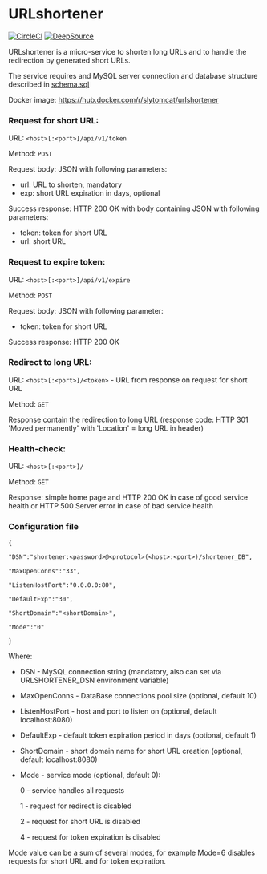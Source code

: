 # URLshortener
[![CircleCI](https://circleci.com/gh/slytomcat/URLshortener.svg?style=svg)](https://circleci.com/gh/slytomcat/URLshortener)
[![DeepSource](https://static.deepsource.io/deepsource-badge-light.svg)](https://deepsource.io/gh/slytomcat/URLshortener/?ref=repository-badge)

URLshortener is a micro-service to shorten long URLs and to handle the redirection by generated short URLs.

The service requires and MySQL server connection and database structure described in [schema.sql](https://github.com/slytomcat/URLshortener/blob/master/schema.sql)

Docker image: https://hub.docker.com/r/slytomcat/urlshortener

### Request for short URL:

URL: `<host>[:<port>]/api/v1/token`

Method: `POST`

Request body: JSON with following parameters:

- url: URL to shorten, mandatory
- exp: short URL expiration in days, optional

Success response: HTTP 200 OK with body containing JSON with following parameters:

- token: token for short URL
- url: short URL

### Request to expire token:

URL: `<host>[:<port>]/api/v1/expire`

Method: `POST`

Request body: JSON with following parameter:

- token: token for short URL

Success response: HTTP 200 OK

### Redirect to long URL:
URL: `<host>[:<port>]/<token>` - URL from response on request for short URL

Method: `GET`

Response contain the redirection to long URL (response code: HTTP 301 'Moved permanently' with 'Location' = long URL in header)

### Health-check:
URL: `<host>[:<port>]/`

Method: `GET`

Response: simple home page and HTTP 200 OK in case of good service health or HTTP 500 Server error in case of bad service health


### Configuration file

    {

    "DSN":"shortener:<password>@<protocol>(<host>:<port>)/shortener_DB",

    "MaxOpenConns":"33",

    "ListenHostPort":"0.0.0.0:80",

    "DefaultExp":"30",

    "ShortDomain":"<shortDomain>",

    "Mode":"0"

    }

Where:

- DSN - MySQL connection string (mandatory, also can set via URLSHORTENER_DSN environment variable)
- MaxOpenConns - DataBase connections pool size (optional, default 10)
- ListenHostPort - host and port to listen on (optional, default localhost:8080)
- DefaultExp - default token expiration period in days (optional, default 1)
- ShortDomain - short domain name for short URL creation (optional, default localhost:8080)
- Mode - service mode (optional, default 0):

   0 - service handles all requests

   1 - request for redirect is disabled

   2 - request for short URL is disabled

   4 - request for token expiration is disabled

Mode value can be a sum of several modes, for example Mode=6 disables requests for short URL and for token expiration.
